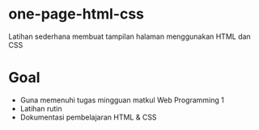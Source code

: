 # one-page-html-css
Latihan sederhana membuat tampilan halaman menggunakan HTML dan CSS
# Goal
- Guna memenuhi tugas mingguan matkul Web Programming 1
- Latihan rutin
- Dokumentasi pembelajaran HTML & CSS
